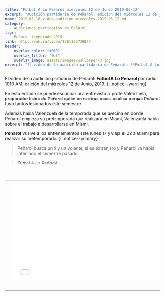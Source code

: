 ```yaml
---
title: "Fútbol A Lo Peñarol miércoles 12 de Junio 2019-06-12"
excerpt: "Audición partidaria de Peñarol, edición del miércoles 12 de junio, 2019."
name: 2019-06-16-video-audicion-miercoles-2019-06-12.md
category:
  - Audiciones partidarias de Peñarol
tags:
  - Peñarol temporada 2019
link: https://ok.ru/video/1301163739827
header:
    overlay_color: "#000"
    overlay_filter: "0.5"
    overlay_image: assets/images/wallpaper-3.jpg
excerpt: "El video de la audición partidaria de Peñarol: **Fútbol A Lo Peñarol** por radio 1010 AM, edición del miércoles 12 de Junio, 2019."
---
```


El video de la audición partidaria de Peñarol: **Fútbol A Lo Peñarol** por radio 1010 AM, edición del miércoles 12 de Junio, 2019.
{: .notice--warning}

En esta edición se puede escuchar una entrevista al profe Valenzuela, preparador físico de Peñarol quién entre otras cosas explica porque Peñarol tuvo tantos lesionados este semestre.

Además habla Valenzuela de la temporada que se avecina en donde Peñarol empieza su pretemporada que realizará en Miami, Valenzuela habla sobre el trabajo a desarrollarse en Miami.

**Peñarol** vuelve a los entrenamientos este lunes 17 y viaja el 22 a Miami para realizar su pretemporada.
{: .notice--primary}

 > Peñarol busca un 9 y un volante, el es extranjero y Peñarol ya había intentado el semestre pasado

 > <cite>Fútbol A Lo Peñarol</cite>

<br>
<div id="media">
	<center>
		<table>
			<tbody>
  				<tr>
					<td height="13" width="21" background="{{ site.url }}/{{ site.baseurl }}/assets/images/12421152032.png"></td>
					<td height="13" background="{{ site.url }}/{{ site.baseurl }}/assets/images/55452124552.png"></td>
					<td height="13" width="21" background="{{ site.url }}/{{ site.baseurl }}/assets/images/45454787.png"></td>
  				</tr>
				<tr>
					<td width="21" background="{{ site.url }}/{{ site.baseurl }}/assets/images/21210212120.png"></td>
					<td>
						<iframe width="560" height="315" src="//ok.ru/videoembed/1301163739827" frameborder="0" allow="autoplay" allowfullscreen></iframe>
					</td>
    					<td width="21" background="{{ site.url }}/{{ site.baseurl }}/assets/images/203233451.png"></td>
  				</tr>
				<tr>
    					<td height="17" width="21" background="{{ site.url }}/{{ site.baseurl }}/assets/images/23121542.png"></td>
    					<td height="17" background="{{ site.url }}/{{ site.baseurl }}/assets/images/12345456.png"></td>
    					<td height="25" width="21" background="{{ site.url }}/{{ site.baseurl }}/assets/images/2656564.png"></td>
  				</tr>
			</tbody>
		</table>
	</center>
</div>
